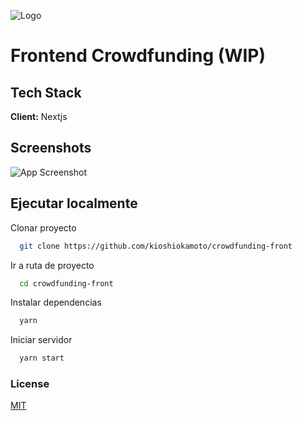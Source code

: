 ![Logo](https://dev-to-uploads.s3.amazonaws.com/uploads/articles/th5xamgrr6se0x5ro4g6.png)

# Frontend Crowdfunding (WIP)

## Tech Stack

**Client:** Nextjs

## Screenshots

![App Screenshot](https://via.placeholder.com/468x300?text=App+Screenshot+Here)

## Ejecutar localmente

Clonar proyecto

```bash
  git clone https://github.com/kioshiokamoto/crowdfunding-front
```

Ir a ruta de proyecto

```bash
  cd crowdfunding-front
```

Instalar dependencias

```bash
  yarn
```

Iniciar servidor

```bash
  yarn start
```

### License

[MIT](https://choosealicense.com/licenses/mit/)

